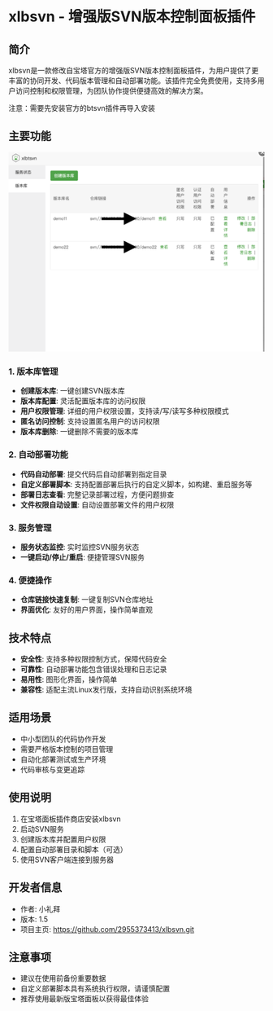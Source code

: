 # xlbsvn - 增强版SVN版本控制面板插件

## 简介

xlbsvn是一款修改自宝塔官方的增强版SVN版本控制面板插件，为用户提供了更丰富的协同开发、代码版本管理和自动部署功能。该插件完全免费使用，支持多用户访问控制和权限管理，为团队协作提供便捷高效的解决方案。

注意：需要先安装官方的btsvn插件再导入安装
## 主要功能

![插件界面预览](static/p1.png)

### 1. 版本库管理
- **创建版本库**: 一键创建SVN版本库
- **版本库配置**: 灵活配置版本库的访问权限
- **用户权限管理**: 详细的用户权限设置，支持读/写/读写多种权限模式
- **匿名访问控制**: 支持设置匿名用户的访问权限
- **版本库删除**: 一键删除不需要的版本库

### 2. 自动部署功能
- **代码自动部署**: 提交代码后自动部署到指定目录
- **自定义部署脚本**: 支持配置部署后执行的自定义脚本，如构建、重启服务等
- **部署日志查看**: 完整记录部署过程，方便问题排查
- **文件权限自动设置**: 自动设置部署文件的用户权限

### 3. 服务管理
- **服务状态监控**: 实时监控SVN服务状态
- **一键启动/停止/重启**: 便捷管理SVN服务

### 4. 便捷操作
- **仓库链接快速复制**: 一键复制SVN仓库地址
- **界面优化**: 友好的用户界面，操作简单直观

## 技术特点

- **安全性**: 支持多种权限控制方式，保障代码安全
- **可靠性**: 自动部署功能包含错误处理和日志记录
- **易用性**: 图形化界面，操作简单
- **兼容性**: 适配主流Linux发行版，支持自动识别系统环境

## 适用场景

- 中小型团队的代码协作开发
- 需要严格版本控制的项目管理
- 自动化部署测试或生产环境
- 代码审核与变更追踪

## 使用说明

1. 在宝塔面板插件商店安装xlbsvn
2. 启动SVN服务
3. 创建版本库并配置用户权限
4. 配置自动部署目录和脚本（可选）
5. 使用SVN客户端连接到服务器

## 开发者信息

- 作者: 小礼拜
- 版本: 1.5
- 项目主页: https://github.com/2955373413/xlbsvn.git

## 注意事项

- 建议在使用前备份重要数据
- 自定义部署脚本具有系统执行权限，请谨慎配置
- 推荐使用最新版宝塔面板以获得最佳体验